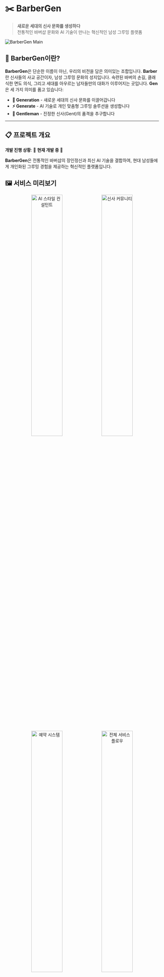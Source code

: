 # ✂️ **BarberGen**

> **새로운 세대의 신사 문화를 생성하다**  
> 전통적인 바버샵 문화와 AI 기술이 만나는 혁신적인 남성 그루밍 플랫폼

![BarberGen Main](./images/main.png)

## 🎯 **BarberGen**이란?

**BarberGen**은 단순한 이름이 아닌, 우리의 비전을 담은 의미있는 조합입니다.
**Barber**란
신사들의 사교 공간이자, 남성 그루밍 문화의 성지입니다.
숙련된 바버의 손길, 클래식한 면도 의식, 그리고 세대를 아우르는 남자들만의 대화가 이루어지는 곳입니다.
**Gen**은 세 가지 의미를 품고 있습니다:
- **🌟 Generation** - 새로운 세대의 신사 문화를 이끌어갑니다
- **⚡ Generate** - AI 기술로 개인 맞춤형 그루밍 솔루션을 생성합니다  
- **👔 Gentleman** - 진정한 신사(Gent)의 품격을 추구합니다

---

## 📋 프로젝트 개요

**개발 진행 상황**: 🚧 **현재 개발 중** 🚧

**BarberGen**은 전통적인 바버샵의 장인정신과 최신 AI 기술을 결합하여, 현대 남성들에게 개인화된 그루밍 경험을 제공하는 혁신적인 플랫폼입니다.

## 🖼️ 서비스 미리보기

<div align="center">
  <img src="./images/main1.png" width="45%" alt="AI 스타일 컨설턴트">
  <img src="./images/main3.png" width="45%" alt="신사 커뮤니티">
</div>

<div align="center">
  <img src="./images/main4.png" width="45%" alt="예약 시스템">
  <img src="./images/main5.png" width="45%" alt="전체 서비스 플로우">
</div>

### ✨ 핵심 가치

🎯 **개인화된 그루밍**: AI가 분석한 얼굴형, 헤어 타입, 라이프스타일에 맞는 맞춤형 스타일 제안  
🏛️ **전통과 혁신의 조화**: 클래식한  문화와 현대적 기술의 완벽한 융합  
🤝 **커뮤니티 중심**: 신사들이 모여 스타일과 경험을 공유하는 디지털 사교 공간  
📱 **접근성**: 언제 어디서나 전문가 수준의 그루밍 조언을 받을 수 있는 편의성

### 🎨 주요 기능 (예정)

- [ ] **AI 스타일 컨설턴트**: ComfyUI 기반 얼굴형 분석 및 헤어스타일 시뮬레이션
- [ ] **바버 매칭 시스템**: 내 스타일과 위치에 맞는 전문 바버 추천
- [ ] **신사 커뮤니티**: 스타일 팁 공유
- [ ] **예약 통합 시스템**: 선호하는 바버샵 실시간 예약
- [ ] **스타일 히스토리**: 내 그루밍 변천사 기록 및 분석

## 🏗️ 기술 스택

### Frontend - 현대적 사용자 경험
- **React** 
- **Material-UI** - 세련된 바버샵 감성의 디자인

### Backend - 안정적인 서비스 기반
- **FastAPI** - 고성능 Python 웹 프레임워크
- **Uvicorn** - 비동기 서버 환경

### Database & Auth - 안전한 데이터 관리
- **Firebase Firestore** - 실시간 데이터 동기화
- **Firebase Auth** - 소셜 로그인 및 보안 인증
- **Firebase Storage** - 스타일 이미지 및 미디어 저장

### AI/ML - 지능형 그루밍 솔루션
- **ComfyUI** - Stable Diffusion 기반 이미지 처리 기능능
- **Python ML Libraries** - 얼굴형 분석 및 스타일 추천 알고리즘

## 🌟 개발 로드맵

### Phase 1: 기반 구축 (진행 중)
- [ ] React + TypeScript 프로젝트 초기 설정
- [ ] FastAPI 서버 아키텍처 구성
- [ ] Firebase 프로젝트 통합
- [ ] 기본 사용자 인증 시스템
- [ ] 반응형 UI/UX 디자인 시스템

### Phase 2: AI 스타일 엔진
- [ ] ComfyUI 워크플로우 개발
- [ ] 얼굴형 분석 AI 모델 통합
- [ ] 개인화 추천 알고리즘
- [ ] 스타일 시뮬레이션 인터페이스

### Phase 3: 커뮤니티 플랫폼
- [ ] 바버 프로필 및 포트폴리오 시스템
- [ ] 사용자 리뷰 및 평점 시스템
- [ ] 스타일 공유 커뮤니티
- [ ] 실시간 채팅 및 상담
- [ ] 예약 및 결제 시스템

### Phase 4: 고급 기능
- [ ] AR 헤어스타일 체험
- [ ] 개인 그루밍 코치 AI
- [ ] 제품 추천 및 쇼핑 연동
- [ ] 바버샵 파트너십 프로그램
- [ ] 모바일 앱 출시

## 📁 프로젝트 구조

```
barbergen/
├── frontend/                 # React 클라이언트
│   ├── src/
│   │   ├── components/      # UI 컴포넌트
│   │   │   ├── common/     # 공통 컴포넌트
│   │   │   ├── barber/     # 바버 관련
│   │   │   └── style/      # 스타일링 관련
│   │   ├── pages/          # 페이지 컴포넌트
│   │   │   ├── auth/       # 인증 페이지
│   │   │   ├── profile/    # 프로필 관리
│   │   │   ├── style/      # 스타일 시뮬레이션
│   │   │   └── community/  # 커뮤니티
│   │   ├── hooks/          # 커스텀 훅
│   │   ├── services/       # API 서비스
│   │   └── utils/          # 유틸리티
├── backend/                  # FastAPI 서버
│   ├── app/
│   │   ├── api/            # API 엔드포인트
│   │   │   ├── auth/       # 인증 API
│   │   │   ├── users/      # 사용자 관리
│   │   │   ├── barbers/    # 바버 관리
│   │   │   └── styles/     # 스타일 API
│   │   ├── models/         # 데이터 모델
│   │   ├── services/       # 비즈니스 로직
│   │   │   ├── ai/         # AI 서비스
│   │   │   ├── style/      # 스타일 분석
│   │   │   └── matching/   # 매칭 알고리즘
│   │   └── utils/          # 유틸리티
├── ai/                      # AI/ML 관련
│   ├── comfyui/            # ComfyUI 워크플로우
│   │   ├── workflows/      # 스타일 생성 워크플로우
│   │   └── models/         # 커스텀 모델
│   ├── analysis/           # 얼굴형 분석
│   └── recommendation/     # 추천 시스템
├── images/                  # README 이미지 및 자료
│   ├── main.png            # 메인 이미지
│   ├── main1.png           # AI 스타일 컨설턴트
│   ├── main3.png           # 신사 커뮤니티
│   ├── main4.png           # 예약 시스템
│   └── main5.png           # 전체 서비스 플로우
└── docs/                   # 프로젝트 문서
    ├── api/               # API 문서
    ├── design/            # 디자인 가이드
    └── deployment/        # 배포 가이드
```

## 🎯 타겟

### 👔 현대적 신사들
- 개인 스타일에 관심이 많은 20-40대 남성
- 품질 높은 그루밍 서비스를 추구하는 사용자
- 디지털 기술에 친숙한 얼리 어답터

### ✂️ 전문 바버들
- 실력을 인정받고 고객을 확대하고 싶은 바버
- 현대적 마케팅 도구를 활용하고 싶은 바버샵 운영자
- 커뮤니티를 통해 동료들과 소통하고 싶은 전문가

## 🚀 **BarberGen**의 차별점

**🎨 AI 기반 개인화**: 단순한 스타일 추천이 아닌, 개인의 얼굴형, 헤어 타입, 라이프스타일을 종합 분석한 맞춤형 솔루션

**🏛️ 전통과 혁신**: 바버샵의 클래식한 가치를 존중하면서도 현대적 기술로 접근성을 높임

**🤝 커뮤니티 중심**: 단순한 서비스 제공을 넘어 신사들과 바버들이 함께 성장하는 생태계 구축

**🔄 지속적 학습**: 사용자 피드백과 트렌드 분석을 통해 지속적으로 발전하는 AI 시스템

---

## 👨‍💻 개발자 정보(개인 사이드 프로젝트)
**최재원**
- 풀스택 개발자
- 연락처: 010-3161-4032
- 이메일: cjw4032@gmail.com
- 블로그: [Velog](https://velog.io/@cjw4032/posts)
- 유튜브: [Youtube](https://www.youtube.com/@%EB%82%91%EB%8B%AC%EB%8B%AC%ED%95%98%EB%88%84)